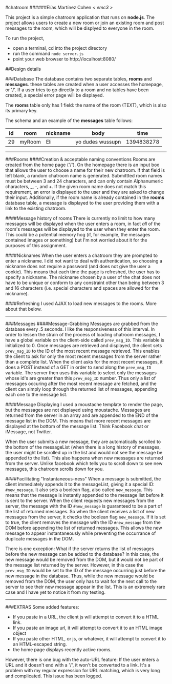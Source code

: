 #chatroom
######Elías Martínez Cohen _< emc3 >_

This project is a simple chatroom application that runs on **node.js**. The project allows users to create a new room or join an existing room and post messages to the room, which will be displyed to everyone in the room.

To run the project,
* open a terminal, cd into the project directory 
* run the command ```node server.js```
* point your web browser to http://localhost:8080/

##Design details

###Database
The database contains two separate tables, **rooms** and **messages**. these tables are created when a user accesses the homepage, or '/'. If a user tries to go directly to a room and no tables have been created, a special error page will be displayed.

The **rooms** table only has 1 field: the name of the room (TEXT), which is also its primary key.

The schema and an example of the **messages** table follows:

id | room | nickname | body | time
--- | ---- | ------- | ---- | ----
29 | myRoom | Eli | yo dudes wussupn | 1394838278

---
###Rooms
####Creation & acceptable naming conventions
Rooms are created from the home page ('/'). On the homepage there is an input box that allows the user to choose a name for their new chatroom. If that field is left blank, a random chatroom name is generated. Submittted room names must be between 3 and 24  characters, and can only contain Alphanumeric characters, _, -, and +. If the given room name does not match this requirement, an error is displayed to the user and they are asked to change their input. Additionally, if the room name is already contained in the **rooms** database table, a message is displayed to the user providing them with a link to the existing chatroom.

####Message history of rooms
There is currently no limit to how many messages will be displayed when the user enters a room, in fact *all* of the room's messages will be displayed to the user when they enter the room. This could be a potential memory hog (if, for example, the messages contained images or something) but I'm not worried about it for the purposes of this assignment.

####Nicknames
When the user enters a chatroom they are prompted to enter a nickname. I did not want to deal with authentication, so choosing a nickname does not require a password (and does not give the user a cookie). This means that each time the page is refreshed, the user has to specify a nickname. The nickname chosen by a user of the chat does not have to be unique or conform to any constraint other than being between 3 and 16 characters (i.e. special characters and spaces are allowed for the nickname).

####Refreshing
I used AJAX to load new messages to the rooms. More about that below.

---
###Messages
####Message-Grabbing
Messages are grabbed from the database every .5 seconds. I like the responsiveness of this interval. In order to lessen the strain of the process of loading chatroom messages, I have a global variable on the client-side called ```prev_msg_ID```. This variable is initialized to 0. Once messages are retrieved and displayed, the client sets ```prev_msg_ID``` to the ID of the most recent message retrieved. This enables the client to ask for only the most recent messages from the server rather than a complete list. When the client asks for the most recent messages, it does a POST instead of a GET in order to send along the ```prev_msg_ID``` variable. The server then uses this variable to select only the messages whose id's are greater than this ```prev_msg_ID``` number. Thus only a list of messages occuring after the most recent message are fetched, and the client can simply loop through the returned list of messages, appending each one to the message list.

####Message Displaying
I used a moustache template to render the page, but the messages are not displayed using moustache. Messages are returned from the server in an array and are appended to the END of the message list in the DOM. This means that more recent messages are displayed at the bottom of the message list. Think Facebook chat or iMessage, not Twitter.

When the user submits a new message, they are automatically scrolled to the bottom of the messageList (when there is a long history of messages, the user might be scrolled up in the list and would not see the message be appended to the list). This also happens when new messages are returned from the server. Unlike facebook which tells you to scroll down to see new messages, this chatroom scrolls down for you.

####Facilitating "Instantaneous-ness"
When a message is submitted, the client immediately appends it to the messageList, giving it a special ID: ```#new_message```. It also sets a boolean flag, also called ```new_message```. This means that the message is instantly appended to the message list before it is sent to the server. When the client requests new messages from the server, the message with the ID ```#new_message``` is guaranteed to be a part of the list of returned messages. So when the client receives a list of new messages from the server, it checks the boolean flag ```new_message```. If it is set to true, the client removes the message with the ID ```#new_message``` from the DOM before appending the list of returned messages. This allows the new message to appear instantaneously while preventing the occurrance of duplicate messages in the DOM.

There is one exception: What if the server returns the list of messages before the new message can be added to the database? In this case, the new message would be removed from the DOM, but it would not be part of the message list returned by the server. However, in this case the ```prev_msg_ID``` would be set to the ID of the message occurring just before the new message in the database. Thus, while the new message would be removed from the DOM, the user only has to wait for the next call to the server to see their new message appear in the list. This is an extremely rare case and I have yet to notice it from my testing.

---
###EXTRAS
Some added features:
* If you paste in a URL, the client js will attempt to convert it to a HTML link. 
* If you paste an image url, it will attempt to convert it to an HTML image object
* If you paste other HTML, or js, or whatever, it will attempt to convert it to an HTML-escaped string.
* the home page displays recently active rooms.

However, there is one bug with the auto-URL feature:
If the user enters a URL and it doesn't end with a '/', it won't be converted to a link. It's a problem with my regular expression for URL matching, which is very long and complicated. This issue has been logged.
